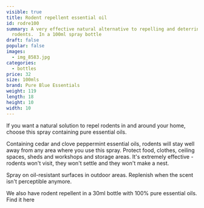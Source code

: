 ```yaml
---
visible: true
title: Rodent repellent essential oil
id: rodre100
summary: A very effective natural alternative to repelling and deterring
  rodents.  In a 100ml spray bottle
draft: false
popular: false
images:
  - img_8583.jpg
categories:
  - bottles
price: 32
size: 100mls
brand: Pure Blue Essentials
weight: 119
length: 18
height: 10
width: 10
---
```

I﻿f you want a natural solution to repel rodents in and around your home, choose this spray containing pure essential oils. 

C﻿ontaining cedar and clove peppermint essential oils, rodents will stay well away from any area where you use this spray.  Protect food, clothes, ceiling spaces, sheds and workshops and storage areas.  It's extremely effective - rodents won't visit, they won't settle and they won't make a nest.  

Spray on oil-resistant surfaces in outdoor areas.  Replenish when the scent isn't perceptible anymore. 

W﻿e also have rodent repellent in a 30ml bottle with 100% pure essential oils.  Find it here